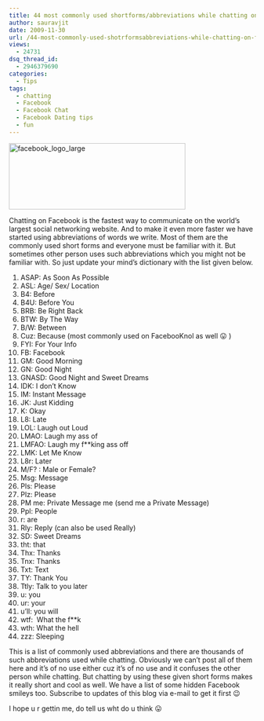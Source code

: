 ```yaml
---
title: 44 most commonly used shortforms/abbreviations while chatting on Facebook
author: sauravjit
date: 2009-11-30
url: /44-most-commonly-used-shotrformsabbreviations-while-chatting-on-facebook/
views:
  - 24731
dsq_thread_id:
  - 2946379690
categories:
  - Tips
tags:
  - chatting
  - Facebook
  - Facebook Chat
  - Facebook Dating tips
  - fun
---
```

<img class="aligncenter size-full  wp-image-54131" src="http://cdn.devilsworkshop.org/files/2009/11/facebook_logo_large.jpg" alt="facebook_logo_large" width="360" height="135" />

Chatting on Facebook is the fastest way to communicate on the world&#8217;s largest social networking website. And to make it even more faster we have started using abbreviations of words we write. Most of them are the commonly used short forms and everyone must be familiar with it. But sometimes other person uses such abbreviations which you might not be familiar with. So just update your mind&#8217;s dictionary with the list given below.

  1. ASAP: As Soon As Possible
  2. ASL: Age/ Sex/ Location
  3. B4: Before
  4. B4U: Before You
  5. BRB: Be Right Back
  6. BTW: By The Way
  7. B/W: Between
  8. Cuz: Because (most commonly used on FacebooKnol as well 😛 )
  9. FYI: For Your Info
 10. FB: Facebook
 11. GM: Good Morning
 12. GN: Good Night
 13. GNASD: Good Night and Sweet Dreams
 14. IDK: I don&#8217;t Know
 15. IM: Instant Message
 16. JK: Just Kidding
 17. K: Okay
 18. L8: Late
 19. LOL: Laugh out Loud
 20. LMAO: Laugh my ass of
 21. LMFAO: Laugh my f**king ass off
 22. LMK: Let Me Know
 23. L8r: Later
 24. M/F? : Male or Female?
 25. Msg: Message
 26. Pls: Please
 27. Plz: Please
 28. PM me: Private Message me (send me a Private Message)
 29. Ppl: People
 30. r: are
 31. Rly: Reply (can also be used Really)
 32. SD: Sweet Dreams
 33. tht: that
 34. Thx: Thanks
 35. Tnx: Thanks
 36. Txt: Text
 37. TY: Thank You
 38. Ttly: Talk to you later
 39. u: you
 40. ur: your
 41. u&#8217;ll: you will
 42. wtf:  What the f**k
 43. wth: What the hell
 44. zzz: Sleeping

This is a list of commonly used abbreviations and there are thousands of such abbreviations used while chatting. Obviously we can&#8217;t post all of them here and it&#8217;s of no use either cuz it&#8217;s of no use and it confuses the other person while chatting. But chatting by using these given short forms makes it really short and cool as well. We have a list of some hidden Facebook smileys too. Subscribe to updates of this blog via e-mail to get it first 😉

I hope u r gettin me, do tell us wht do u think 😛
